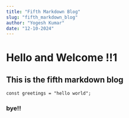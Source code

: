 ```yaml
---
title: "Fifth Markdown Blog"
slug: "fifth_markdown_blog"
author: "Yogesh Kumar"
date: "12-10-2024"
---
```





# Hello and Welcome !!1
## This is the fifth markdown blog

`
const greetings = "hello world";
`

### bye!!






